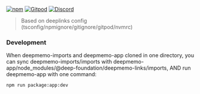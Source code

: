 [![npm](https://img.shields.io/npm/v/@deep-foundation/deepmemo-imports.svg)](https://www.npmjs.com/package/@deep-foundation/deepmemo-imports)
[![Gitpod](https://img.shields.io/badge/Gitpod-ready--to--code-blue?logo=gitpod)](https://gitpod.io/#https://github.com/deep-foundation/deepmemo-imports) 
[![Discord](https://badgen.net/badge/icon/discord?icon=discord&label&color=purple)](https://discord.gg/deep-foundation)

> Based on deeplinks config (tsconfig/npmignore/gitignore/gitpod/nvmrc)

### Development

When deepmemo-imports and deepmemo-app cloned in one directory, you can sync deepmemo-imports/imports with deepmemo-app/node_modules/@deep-foundation/deepmemo-links/imports, AND run deepmemo-app with one command:
```
npm run package:app:dev
```